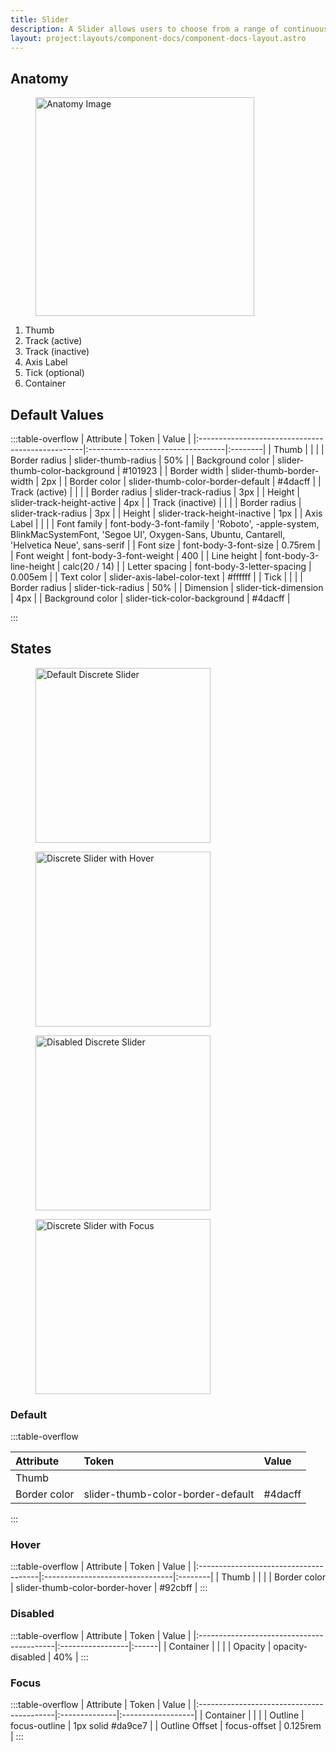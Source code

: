 ```yaml
---
title: Slider
description: A Slider allows users to choose from a range of continuous and discrete values arranged from minimum to maximum.
layout: project:layouts/component-docs/component-docs-layout.astro
---
```


## Anatomy

<div class="spec-container -anatomy">
    <figure><img loading="lazy" width="350px" src="/img/components/slider/slider-anatomy.png" alt="Anatomy Image"/></figure>
    <ol>
        <li>Thumb</li>
        <li>Track (active)</li>
        <li>Track (inactive)</li>
        <li>Axis Label</li>
        <li>Tick (optional)</li>
        <li>Container</li>
    </ol>
</div>

## Default Values

:::table-overflow
| Attribute                                        | Token                             | Value   |
|:-------------------------------------------------|:----------------------------------|:--------|
| <span class="attr-title">Thumb</span>            |                                   |         |
| Border radius                                    | slider-thumb-radius               | 50%     |
| Background color                                 | slider-thumb-color-background     | #101923 |
| Border width                                     | slider-thumb-border-width         | 2px     |
| Border color                                     | slider-thumb-color-border-default | #4dacff |
| <span class="attr-title">Track (active)</span>   |                                   |         |
| Border radius                                    | slider-track-radius               | 3px     |
| Height                                           | slider-track-height-active        | 4px     |
| <span class="attr-title">Track (inactive)</span> |                                   |         |
| Border radius                                    | slider-track-radius               | 3px     |
| Height                                           | slider-track-height-inactive      | 1px     |
| <span class="attr-title">Axis Label</span>            |                                   |         |
| Font family                               | font-body-3-font-family         | 'Roboto', -apple-system, BlinkMacSystemFont, 'Segoe UI', Oxygen-Sans, Ubuntu, Cantarell, 'Helvetica Neue', sans-serif |
| Font size                                 | font-body-3-font-size           |  0.75rem                                                                                                                  |
| Font weight                               | font-body-3-font-weight         | 400                                                                                                                   |
| Line height                               | font-body-3-line-height         | calc(20 / 14)                                                                                                         |
| Letter spacing                            | font-body-3-letter-spacing      | 0.005em                                                                                                               |
| Text color                                     | slider-axis-label-color-text | #ffffff |
| <span class="attr-title">Tick</span>             |                                   |         |
| Border radius                                    | slider-tick-radius                | 50%     |
| Dimension                                        | slider-tick-dimension             | 4px     |
| Background color                                 | slider-tick-color-background      | #4dacff |

:::

## States

<div class="spec-container -examples">
    <figure><img loading="lazy" width="280" src="/img/components/slider/slider-discrete-default.png" alt="Default Discrete Slider"/></figure>
    <figure><img loading="lazy" width="280" src="/img/components/slider/slider-discrete-hover.png" alt="Discrete Slider with Hover"/></figure>
    <figure><img loading="lazy" width="280" src="/img/components/slider/slider-discrete-disabled.png" alt="Disabled Discrete Slider"/></figure>
    <figure><img loading="lazy" width="280" src="/img/components/slider/slider-discrete-focus.png" alt="Discrete Slider with Focus"/></figure>
</div>

### Default

:::table-overflow

| Attribute                             | Token                             | Value   |
|:--------------------------------------|:----------------------------------|:--------|
| <span class="attr-title">Thumb</span> |                                   |         |
| Border color                          | slider-thumb-color-border-default | #4dacff |

:::

### Hover

:::table-overflow
| Attribute                             | Token                           | Value   |
|:--------------------------------------|:--------------------------------|:--------|
| <span class="attr-title">Thumb</span> |                                 |         |
| Border color                          | slider-thumb-color-border-hover | #92cbff |
:::

### Disabled

:::table-overflow
| Attribute                                 | Token            | Value |
|:------------------------------------------|:-----------------|:------|
| <span class="attr-title">Container</span> |                  |       |
| Opacity                                   | opacity-disabled | 40%   |
:::

### Focus

:::table-overflow
| Attribute                                 | Token         | Value             |
|:------------------------------------------|:--------------|:------------------|
| <span class="attr-title">Container</span> |               |                   |
| Outline                                   | focus-outline | 1px solid #da9ce7 |
| Outline Offset                            | focus-offset  | 0.125rem          |
:::
